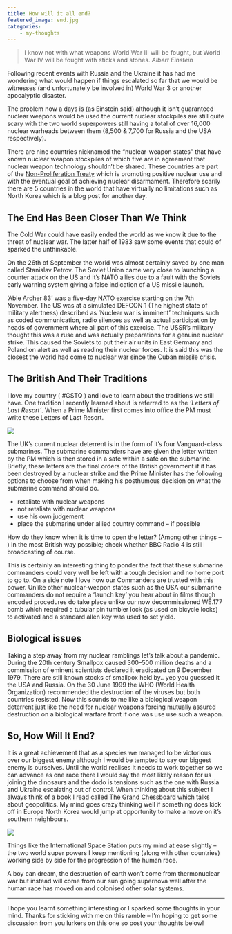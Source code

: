 ```yaml
---
title: How will it all end?
featured_image: end.jpg
categories:
    - my-thoughts
---
```

> I know not with what weapons World War III will be fought, but World War IV will be fought with sticks and stones. <cite>Albert Einstein</cite>

<!--more-->

Following recent events with Russia and the Ukraine it has had me wondering what would happen if things escalated so far that we would be witnesses (and unfortunately be involved in) World War 3 or another apocalyptic disaster.

The problem now a days is (as Einstein said) although it isn’t guaranteed nuclear weapons would be used the current nuclear stockpiles are still quite scary with the two world superpowers still having a total of over 16,000 nuclear warheads between them (8,500 & 7,700 for Russia and the USA respectively).

There are nine countries nicknamed the “nuclear-weapon states” that have known nuclear weapon stockpiles of which five are in agreement that nuclear weapon technology shouldn’t be shared. These countries are part of the [Non-Proliferation Treaty](http://en.wikipedia.org/wiki/Nuclear_Non-Proliferation_Treaty) which is promoting positive nuclear use and with the eventual goal of achieving nuclear disarmament. Therefore scarily there are 5 countries in the world that have virtually no limitations such as North Korea which is a blog post for another day.

## The End Has Been Closer Than We Think

The Cold War could have easily ended the world as we know it due to the threat of nuclear war. The latter half of 1983 saw some events that could of sparked the unthinkable.

On the 26th of September the world was almost certainly saved by one man called Stanislav Petrov. The Soviet Union came very close to launching a counter attack on the US and it’s NATO allies due to a fault with the Soviets early warning system giving a false indication of a US missile launch.

‘Able Archer 83’ was a five-day NATO exercise starting on the 7th November. The US was at a simulated DEFCON 1 (The highest state of military alertness) described as ‘Nuclear war is imminent’ techniques such as coded communication, radio silences as well as actual participation by heads of government where all part of this exercise. The USSR’s military thought this was a ruse and was actually preparations for a genuine nuclear strike. This caused the Soviets to put their air units in East Germany and Poland on alert as well as reading their nuclear forces. It is said this was the closest the world had come to nuclear war since the Cuban missile crisis.

## The British And Their Traditions

I love my country ( #GSTQ ) and love to learn about the traditions we still have. One tradition I recently learned about is referred to as the _‘Letters of Last Resort’_. When a Prime Minister first comes into office the PM must write these Letters of Last Resort.

![](/images/uploads/2014/03/Vanguard.jpg)

The UK’s current nuclear deterrent is in the form of it’s four Vanguard-class submarines. The submarine commanders have are given the letter written by the PM which is then stored in a safe within a safe on the submarine. Briefly, these letters are the final orders of the British government if it has been destroyed by a nuclear strike and the Prime Minister has the following options to choose from when making his posthumous decision on what the submarine command should do.

- retaliate with nuclear weapons
- not retaliate with nuclear weapons
- use his own judgement
- place the submarine under allied country command – if possible

How do they know when it is time to open the letter? (Among other things – ) In the most British way possible; check whether BBC Radio 4 is still broadcasting of course.

This is certainly an interesting thing to ponder the fact that these submarine commanders could very well be left with a tough decision and no home port to go to. On a side note I love how our Commanders are trusted with this power. Unlike other nuclear-weapon states such as the USA our submarine commanders do not require a ‘launch key’ you hear about in films though encoded procedures do take place unlike our now decommissioned WE.177 bomb which required a tubular pin tumbler lock (as used on bicycle locks) to activated and a standard allen key was used to set yield.

## Biological issues

Taking a step away from my nuclear ramblings let’s talk about a pandemic. During the 20th century Smallpox caused 300–500 million deaths and a commission of eminent scientists declared it eradicated on 9 December 1979. There are still known stocks of smallpox held by.. yep you guessed it the USA and Russia. On the 30 June 1999 the WHO (World Health Organization) recommended the destruction of the viruses but both countries resisted. Now this sounds to me like a biological weapon deterrent just like the need for nuclear weapons forcing mutually assured destruction on a biological warfare front if one was use use such a weapon.

## So, How Will It End?

It is a great achievement that as a species we managed to be victorious over our biggest enemy although I would be tempted to say our biggest enemy is ourselves. Until the world realises it needs to work together so we can advance as one race there I would say the most likely reason for us joining the dinosaurs and the dodo is tensions such as the one with Russia and Ukraine escalating out of control. When thinking about this subject I always think of a book I read called [The Grand Chessboard](http://en.wikipedia.org/wiki/The_Grand_Chessboard) which talks about geopolitics. My mind goes crazy thinking well if something does kick off in Europe North Korea would jump at opportunity to make a move on it’s southern neighbours.

![](/images/uploads/2014/03/326775161_640.jpg)

Things like the International Space Station puts my mind at ease slightly – the two world super powers I keep mentioning (along with other countries) working side by side for the progression of the human race.

A boy can dream, the destruction of earth won’t come from thermonuclear war but instead will come from our sun going supernova well after the human race has moved on and colonised other solar systems.

___ 

I hope you learnt something interesting or I sparked some thoughts in your mind. Thanks for sticking with me on this ramble – I’m hoping to get some discussion from you lurkers on this one so post your thoughts below!
